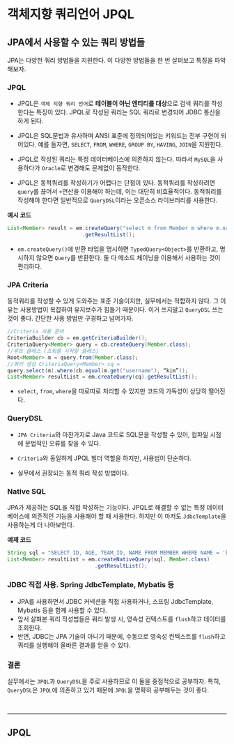 # 객체지향 쿼리언어 JPQL

## JPA에서 사용할 수 있는 쿼리 방법들

JPA는 다양한 쿼리 방법들을 지원한다. 이 다양한 방법들을 한 번 살펴보고 특징을 파악해보자.

### JPQL

- JPQL은 `객체 지향 쿼리 언어`로 **테이블이 아닌 엔티티를 대상**으로 검색 쿼리를 작성한다는 특징이 있다. JPQL로 작성된 쿼리는 SQL 쿼리로 변경되어 JDBC 통신을 하게 된다.

- JPQL은 SQL문법과 유사하며 ANSI 표준에 정의되어있는 키워드는 전부 구현이 되어있다. 예를 들자면, `SELECT`, `FROM`, `WHERE`, `GROUP BY`, `HAVING`, `JOIN`을 지원한다.

- JPQL로 작성된 쿼리는 특정 데이터베이스에 의존하지 않는다. 따라서 `MySQL`을 사용하다가 `Oracle`로 변경해도 문제없이 동작한다.

- JPQL은 동적쿼리를 작성하기가 어렵다는 단점이 있다. 동적쿼리를 작성하려면 `query`를 끊어서 `+`연산을 이용해야 하는데, 이는 대단히 비효율적이다. 동적쿼리를 작성해야 한다면 일반적으로 `QueryDSL`이라는 오픈소스 라이브러리를 사용한다.

**예시 코드**

```java
List<Member> result = em.createQuery("select m from Member m where m.name like '%hello%'", Member.class)
                        .getResultList();
```

- `em.createQuery()`에 반환 타입을 명시하면 `TypedQuery<Object>`를 반환하고, 명시하지 않으면 `Query`를 반환한다. 둘 다 메소드 체이닝을 이용해서 사용하는 것이 편리하다.

### JPA Criteria

동적쿼리를 작성할 수 있게 도와주는 표준 기술이지만, 실무에서는 적합하지 않다. 그 이유는 사용방법이 복잡하여 유지보수가 힘들기 때문이다. 이거 쓰지말고 `QueryDSL` 쓰는 것이 좋다. 간단한 사용 방법만 구경하고 넘어가자.

```java
//Criteria 사용 준비
CriteriaBuilder cb = em.getCriteriaBuilder();
CriteriaQuery<Member> query = cb.createQuery(Member.class);
//루트 클래스 (조회를 시작할 클래스)
Root<Member> m = query.from(Member.class);
//쿼리 생성 CriteriaQuery<Member> cq =
query.select(m).where(cb.equal(m.get("username"), “kim”));
List<Member> resultList = em.createQuery(cq).getResultList();
```

- `select`, `from`, `where`을 따로따로 처리할 수 있지만 코드의 가독성이 상당히 떨어진다.

### QueryDSL

- `JPA Criteria`와 마찬가지로 Java 코드로 SQL문을 작성할 수 있어, 컴파일 시점에 문법적인 오류를 찾을 수 있다.

- `Criteria`와 동일하게 JPQL 빌더 역할을 하지만, 사용법이 단순하다.

- 실무에서 권장되는 동적 쿼리 작성 방법이다.

### Native SQL

JPA가 제공하는 SQL을 직접 작성하는 기능이다. JPQL로 해결할 수 없는 특정 데이터베이스에 의존적인 기능을 사용해야 할 때 사용한다. 하지만 이 마저도 `JdbcTemplate`을 사용하는게 더 나아보인다.

**예제 코드**

```java
String sql = "SELECT ID, AGE, TEAM_ID, NAME FROM MEMBER WHERE NAME = 'kim'"
List<Member> resultList = em.createNativeQuery(sql, Member.class)
                            .getResultList();
```

### JDBC 직접 사용. Spring JdbcTemplate, Mybatis 등

- JPA를 사용하면서 JDBC 커넥션을 직접 사용하거나, 스프링 JdbcTemplate, Mybatis 등을 함께 사용할 수 있다.
- 앞서 살펴본 쿼리 작성법들은 쿼리 발생 시, 영속성 컨텍스트를 `flush`하고 데이터를 조회한다.
- 반면, JDBC는 JPA 기술이 아니기 때문에, 수동으로 영속성 컨텍스트를 `flush`하고 쿼리를 실행해야 올바른 결과를 얻을 수 있다.

### 결론

실무에서는 `JPQL`과 `QueryDSL`을 주로 사용하므로 이 둘을 중점적으로 공부하자. 특히, `QueryDSL`은 `JPQL`에 의존하고 있기 때문에 `JPQL`을 명확히 공부해두는 것이 좋다.

<br><hr>

## JPQL
